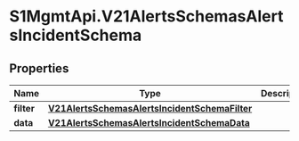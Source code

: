 # S1MgmtApi.V21AlertsSchemasAlertsIncidentSchema

## Properties
Name | Type | Description | Notes
------------ | ------------- | ------------- | -------------
**filter** | [**V21AlertsSchemasAlertsIncidentSchemaFilter**](V21AlertsSchemasAlertsIncidentSchemaFilter.md) |  | 
**data** | [**V21AlertsSchemasAlertsIncidentSchemaData**](V21AlertsSchemasAlertsIncidentSchemaData.md) |  | 


